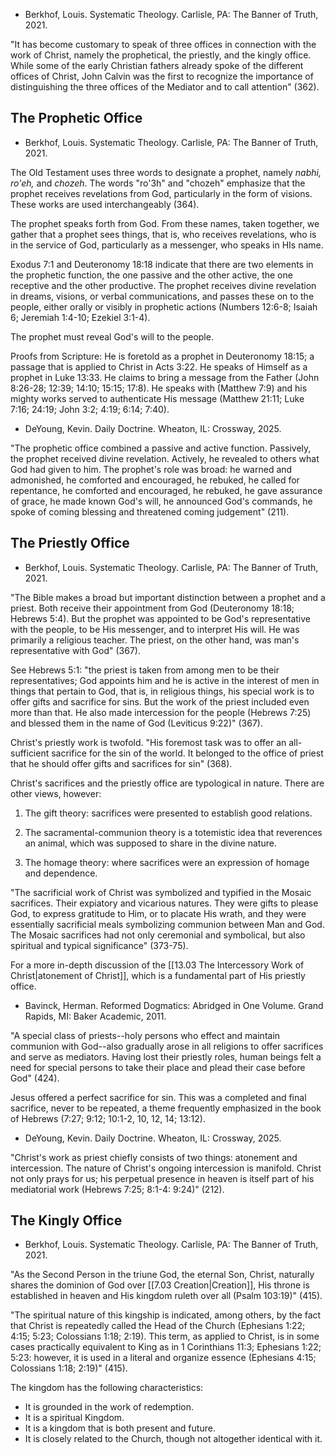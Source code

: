 - Berkhof, Louis. Systematic Theology. Carlisle, PA: The Banner of Truth, 2021.

"It has become customary to speak of three offices in connection with the work of Christ, namely the prophetical, the priestly, and the kingly office. While some of the early Christian fathers already spoke of the different offices of Christ, John Calvin was the first to recognize the importance of distinguishing the three offices of the Mediator and to call attention" (362).

## The Prophetic Office

- Berkhof, Louis. Systematic Theology. Carlisle, PA: The Banner of Truth, 2021.

The Old Testament uses three words to designate a prophet, namely *nabhi, ro'eh,* and *chozeh*. The words "ro'3h" and "chozeh" emphasize that the prophet receives revelations from God, particularly in the form of visions. These works are used interchangeably (364).

The prophet speaks forth from God. From these names, taken together, we gather that a prophet sees things, that is, who receives revelations, who is in the service of God, particularly as a messenger, who speaks in HIs name.

Exodus 7:1 and Deuteronomy 18:18 indicate that there are two elements in the prophetic function, the one passive and the other active, the one receptive and the other productive. The prophet receives divine revelation in dreams, visions, or verbal communications, and passes these on to the people, either orally or visibly in prophetic actions (Numbers 12:6-8; Isaiah 6; Jeremiah 1:4-10; Ezekiel 3:1-4).

The prophet must reveal God's will to the people.

Proofs from Scripture: He is foretold as a prophet in Deuteronomy 18:15; a passage that is applied to Christ in Acts 3:22. He speaks of Himself as a prophet in Luke 13:33. He claims to bring a message from the Father (John 8:26-28; 12:39; 14:10; 15:15; 17:8). He speaks with (Matthew 7:9) and his mighty works served to authenticate His message (Matthew 21:11; Luke 7:16; 24:19; John 3:2; 4:19; 6:14; 7:40).

- DeYoung, Kevin. Daily Doctrine. Wheaton, IL: Crossway, 2025.

"The prophetic office combined a passive and active function. Passively, the prophet received divine revelation. Actively, he revealed to others what God had given to him. The prophet's role was broad: he warned and admonished, he comforted and encouraged, he rebuked, he called for repentance, he comforted and encouraged, he rebuked, he gave assurance of grace, he made known God's will, he announced God's commands, he spoke of coming blessing and threatened coming judgement" (211).

## The Priestly Office

- Berkhof, Louis. Systematic Theology. Carlisle, PA: The Banner of Truth, 2021.

"The Bible makes a broad but important distinction between a prophet and a priest. Both receive their appointment from God (Deuteronomy 18:18; Hebrews 5:4). But the prophet was appointed to be God's representative with the people, to be His messenger, and to interpret His will. He was primarily a religious teacher. The priest, on the other hand, was man's representative with God" (367).

See Hebrews 5:1: "the priest is taken from among men to be their representatives; God appoints him and he is active in the interest of men in things that pertain to God, that is, in religious things, his special work is to offer gifts and sacrifice for sins. But the work of the priest included even more than that. He also made intercession for the people (Hebrews 7:25) and blessed them in the name of God (Leviticus 9:22)" (367).

Christ's priestly work is twofold. "His foremost task was to offer an all-sufficient sacrifice for the sin of the world. It belonged to the office of priest that he should offer gifts and sacrifices for sin" (368).

Christ's sacrifices and the priestly office are typological in nature. There are other views, however:

1. The gift theory: sacrifices were presented to establish good relations.

2. The sacramental-communion theory is a totemistic idea that reverences an animal, which was supposed to share in the divine nature.

3. The homage theory: where sacrifices were an expression of homage and dependence.

"The sacrificial work of Christ was symbolized and typified in the Mosaic sacrifices. Their expiatory and vicarious natures. They were gifts to please God, to express gratitude to Him, or to placate His wrath, and they were essentially sacrificial meals symbolizing communion between Man and God. The Mosaic sacrifices had not only ceremonial and symbolical, but also spiritual and typical significance" (373-75).

For a more in-depth discussion of the [[13.03 The Intercessory Work of Christ|atonement of Christ]], which is a fundamental part of His priestly office.

- Bavinck, Herman. Reformed Dogmatics: Abridged in One Volume. Grand Rapids, MI: Baker Academic, 2011.

"A special class of priests--holy persons who effect and maintain communion with God--also gradually arose in all religions to offer sacrifices and serve as mediators. Having lost their priestly roles, human beings felt a need for special persons to take their place and plead their case before God" (424).

Jesus offered a perfect sacrifice for sin. This was a completed and final sacrifice, never to be repeated, a theme frequently emphasized in the book of Hebrews (7:27; 9:12; 10:1-2, 10, 12, 14; 13:12).

- DeYoung, Kevin. Daily Doctrine. Wheaton, IL: Crossway, 2025.

"Christ's work as priest chiefly consists of two things: atonement and intercession. The nature of Christ's ongoing intercession is manifold. Christ not only prays for us; his perpetual presence in heaven is itself part of his mediatorial work (Hebrews 7:25; 8:1-4: 9:24)" (212).

## The Kingly Office

- Berkhof, Louis. Systematic Theology. Carlisle, PA: The Banner of Truth, 2021.

"As the Second Person in the triune God, the eternal Son, Christ, naturally shares the dominion of God over [[7.03 Creation|Creation]], His throne is established in heaven and His kingdom ruleth over all (Psalm 103:19)" (415).

"The spiritual nature of this kingship is indicated, among others, by the fact that Christ is repeatedly called the Head of the Church (Ephesians 1:22; 4:15; 5:23; Colossians 1:18; 2:19). This term, as applied to Christ, is in some cases practically equivalent to King as in 1 Corinthians 11:3; Ephesians 1:22; 5:23: however, it is used in a literal and organize essence (Ephesians 4:15; Colossians 1:18; 2:19)" (415).

The kingdom has the following characteristics:

- It is grounded in the work of redemption.
- It is a spiritual Kingdom.
- It is a kingdom that is both present and future.
- It is closely related to the Church, though not altogether identical with it.
